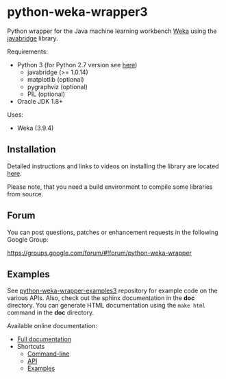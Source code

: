# python-weka-wrapper3

Python wrapper for the Java machine learning workbench [Weka](http://www.cs.waikato.ac.nz/~ml/weka/)
using the [javabridge](https://pypi.python.org/pypi/javabridge) library.

Requirements:

* Python 3 (for Python 2.7 version see [here](https://github.com/fracpete/python-weka-wrapper))
  * javabridge (>= 1.0.14)
  * matplotlib (optional)
  * pygraphviz (optional)
  * PIL (optional)
* Oracle JDK 1.8+

Uses:
* Weka (3.9.4)

## Installation

Detailed instructions and links to videos on installing the library are located
[here](http://fracpete.github.io/python-weka-wrapper3/install.html).

Please note, that you need a build environment to compile some libraries from source.

## Forum

You can post questions, patches or enhancement requests in the following Google Group:

https://groups.google.com/forum/#!forum/python-weka-wrapper

## Examples
See [python-weka-wrapper-examples3](https://github.com/fracpete/python-weka-wrapper3-examples)
repository for example code on the various APIs. Also, check out the sphinx
documentation in the **doc** directory. You can generate HTML documentation
using the `make html` command in the **doc** directory.

Available online documentation:
* [Full documentation](http://fracpete.github.io/python-weka-wrapper3/)
* Shortcuts
  * [Command-line](http://fracpete.github.io/python-weka-wrapper3/commandline.html)
  * [API](http://fracpete.github.io/python-weka-wrapper3/api.html)
  * [Examples](http://fracpete.github.io/python-weka-wrapper3/examples.html)

